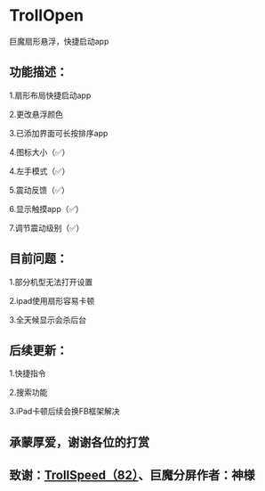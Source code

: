 # TrollOpen
巨魔扇形悬浮，快捷启动app

## 功能描述：
1.扇形布局快捷启动app

2.更改悬浮颜色

3.已添加界面可长按排序app

4.图标大小（✅）

4.左手模式（✅）

5.震动反馈（✅）

6.显示触摸app（✅）

7.调节震动级别（✅）

## 目前问题：
1.部分机型无法打开设置

2.ipad使用扇形容易卡顿

3.全天候显示会杀后台

## 后续更新：
1.快捷指令

2.搜索功能

3.iPad卡顿后续会换FB框架解决

## 承蒙厚爱，谢谢各位的打赏

## 致谢：[TrollSpeed（82）](https://github.com/Lessica/TrollSpeed)、巨魔分屏作者：神様
